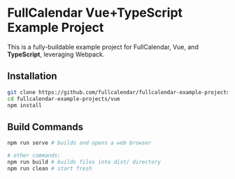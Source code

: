 
# FullCalendar Vue+TypeScript Example Project

This is a fully-buildable example project for FullCalendar, Vue, and **TypeScript**, leveraging Webpack.

## Installation

```bash
git clone https://github.com/fullcalendar/fullcalendar-example-projects.git
cd fullcalendar-example-projects/vue
npm install
```

## Build Commands

```bash
npm run serve # builds and opens a web browser

# other commands:
npm run build # builds files into dist/ directory
npm run clean # start fresh
```

